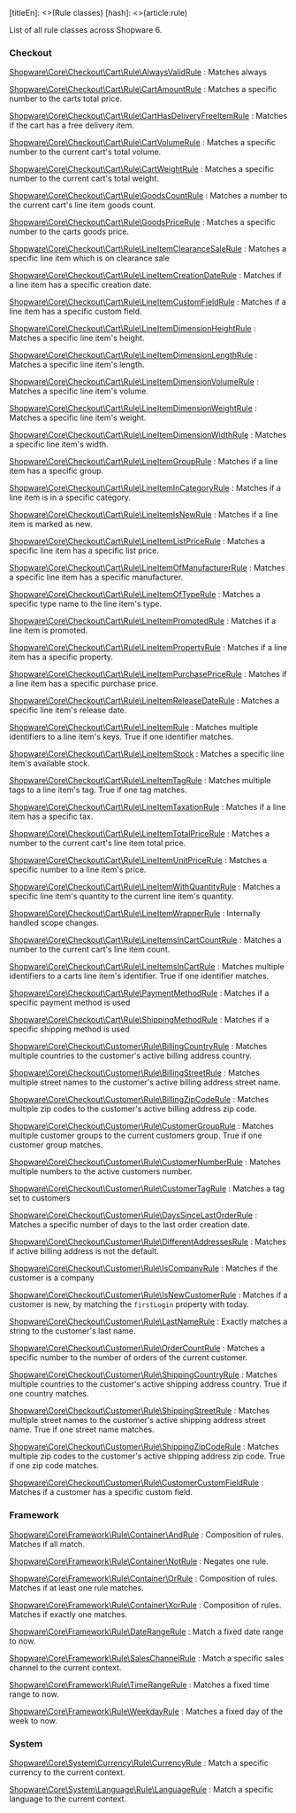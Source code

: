 [titleEn]: <>(Rule classes)
[hash]: <>(article:rule)

List of all rule classes across Shopware 6.

### Checkout

[Shopware\Core\Checkout\Cart\Rule\AlwaysValidRule](https://github.com/shopware/platform/tree/master/src/Core/Shopware\Core\Checkout\Cart\Rule\AlwaysValidRule)
 : Matches always

[Shopware\Core\Checkout\Cart\Rule\CartAmountRule](https://github.com/shopware/platform/tree/master/src/Core/Shopware\Core\Checkout\Cart\Rule\CartAmountRule)
 : Matches a specific number to the carts total price.

[Shopware\Core\Checkout\Cart\Rule\CartHasDeliveryFreeItemRule](https://github.com/shopware/platform/tree/master/src/Core/Shopware\Core\Checkout\Cart\Rule\CartHasDeliveryFreeItemRule)
 : Matches if the cart has a free delivery item.

[Shopware\Core\Checkout\Cart\Rule\CartVolumeRule](https://github.com/shopware/platform/tree/master/src/Core/Shopware\Core\Checkout\Cart\Rule\CartVolumeRule)
 : Matches a specific number to the current cart's total volume.

[Shopware\Core\Checkout\Cart\Rule\CartWeightRule](https://github.com/shopware/platform/tree/master/src/Core/Shopware\Core\Checkout\Cart\Rule\CartWeightRule)
 : Matches a specific number to the current cart's total weight.

[Shopware\Core\Checkout\Cart\Rule\GoodsCountRule](https://github.com/shopware/platform/tree/master/src/Core/Shopware\Core\Checkout\Cart\Rule\GoodsCountRule)
 : Matches a number to the current cart's line item goods count.

[Shopware\Core\Checkout\Cart\Rule\GoodsPriceRule](https://github.com/shopware/platform/tree/master/src/Core/Shopware\Core\Checkout\Cart\Rule\GoodsPriceRule)
 : Matches a specific number to the carts goods price.

[Shopware\Core\Checkout\Cart\Rule\LineItemClearanceSaleRule](https://github.com/shopware/platform/tree/master/src/Core/Shopware\Core\Checkout\Cart\Rule\LineItemClearanceSaleRule)
 : Matches a specific line item which is on clearance sale

[Shopware\Core\Checkout\Cart\Rule\LineItemCreationDateRule](https://github.com/shopware/platform/tree/master/src/Core/Shopware\Core\Checkout\Cart\Rule\LineItemCreationDateRule)
 : Matches if a line item has a specific creation date.

[Shopware\Core\Checkout\Cart\Rule\LineItemCustomFieldRule](https://github.com/shopware/platform/tree/master/src/Core/Shopware\Core\Checkout\Cart\Rule\LineItemCustomFieldRule)
 : Matches if a line item has a specific custom field.

[Shopware\Core\Checkout\Cart\Rule\LineItemDimensionHeightRule](https://github.com/shopware/platform/tree/master/src/Core/Shopware\Core\Checkout\Cart\Rule\LineItemDimensionHeightRule)
 : Matches a specific line item's height.

[Shopware\Core\Checkout\Cart\Rule\LineItemDimensionLengthRule](https://github.com/shopware/platform/tree/master/src/Core/Shopware\Core\Checkout\Cart\Rule\LineItemDimensionLengthRule)
 : Matches a specific line item's length.

[Shopware\Core\Checkout\Cart\Rule\LineItemDimensionVolumeRule](https://github.com/shopware/platform/tree/master/src/Core/Shopware\Core\Checkout\Cart\Rule\LineItemDimensionVolumeRule)
 : Matches a specific line item's volume.

[Shopware\Core\Checkout\Cart\Rule\LineItemDimensionWeightRule](https://github.com/shopware/platform/tree/master/src/Core/Shopware\Core\Checkout\Cart\Rule\LineItemDimensionWeightRule)
 : Matches a specific line item's weight.

[Shopware\Core\Checkout\Cart\Rule\LineItemDimensionWidthRule](https://github.com/shopware/platform/tree/master/src/Core/Shopware\Core\Checkout\Cart\Rule\LineItemDimensionWidthRule)
 : Matches a specific line item's width.

[Shopware\Core\Checkout\Cart\Rule\LineItemGroupRule](https://github.com/shopware/platform/tree/master/src/Core/Shopware\Core\Checkout\Cart\Rule\LineItemGroupRule)
 : Matches if a line item has a specific group.

[Shopware\Core\Checkout\Cart\Rule\LineItemInCategoryRule](https://github.com/shopware/platform/tree/master/src/Core/Shopware\Core\Checkout\Cart\Rule\LineItemInCategoryRule)
 : Matches if a line item is in a specific category.

[Shopware\Core\Checkout\Cart\Rule\LineItemIsNewRule](https://github.com/shopware/platform/tree/master/src/Core/Shopware\Core\Checkout\Cart\Rule\LineItemIsNewRule)
 : Matches if a line item is marked as new.

[Shopware\Core\Checkout\Cart\Rule\LineItemListPriceRule](https://github.com/shopware/platform/tree/master/src/Core/Shopware\Core\Checkout\Cart\Rule\LineItemListPriceRule)
 : Matches a specific line item has a specific list price.

[Shopware\Core\Checkout\Cart\Rule\LineItemOfManufacturerRule](https://github.com/shopware/platform/tree/master/src/Core/Shopware\Core\Checkout\Cart\Rule\LineItemOfManufacturerRule)
 : Matches a specific line item has a specific manufacturer.

[Shopware\Core\Checkout\Cart\Rule\LineItemOfTypeRule](https://github.com/shopware/platform/tree/master/src/Core/Shopware\Core\Checkout\Cart\Rule\LineItemOfTypeRule)
 : Matches a specific type name to the line item's type.

[Shopware\Core\Checkout\Cart\Rule\LineItemPromotedRule](https://github.com/shopware/platform/tree/master/src/Core/Shopware\Core\Checkout\Cart\Rule\LineItemPromotedRule)
 : Matches if a line item is promoted.

[Shopware\Core\Checkout\Cart\Rule\LineItemPropertyRule](https://github.com/shopware/platform/tree/master/src/Core/Shopware\Core\Checkout\Cart\Rule\LineItemPropertyRule)
 : Matches if a line item has a specific property.

[Shopware\Core\Checkout\Cart\Rule\LineItemPurchasePriceRule](https://github.com/shopware/platform/tree/master/src/Core/Shopware\Core\Checkout\Cart\Rule\LineItemPurchasePriceRule)
 : Matches if a line item has a specific purchase price.

[Shopware\Core\Checkout\Cart\Rule\LineItemReleaseDateRule](https://github.com/shopware/platform/tree/master/src/Core/Shopware\Core\Checkout\Cart\Rule\LineItemReleaseDateRule)
 : Matches a specific line item's release date.

[Shopware\Core\Checkout\Cart\Rule\LineItemRule](https://github.com/shopware/platform/tree/master/src/Core/Shopware\Core\Checkout\Cart\Rule\LineItemRule)
 : Matches multiple identifiers to a line item's keys. True if one identifier matches.

[Shopware\Core\Checkout\Cart\Rule\LineItemStock](https://github.com/shopware/platform/tree/master/src/Core/Shopware\Core\Checkout\Cart\Rule\LineItemStock)
 : Matches a specific line item's available stock.

[Shopware\Core\Checkout\Cart\Rule\LineItemTagRule](https://github.com/shopware/platform/tree/master/src/Core/Shopware\Core\Checkout\Cart\Rule\LineItemTagRule)
 : Matches multiple tags to a line item's tag. True if one tag matches.

[Shopware\Core\Checkout\Cart\Rule\LineItemTaxationRule](https://github.com/shopware/platform/tree/master/src/Core/Shopware\Core\Checkout\Cart\Rule\LineItemTaxationRule)
 : Matches if a line item has a specific tax.

[Shopware\Core\Checkout\Cart\Rule\LineItemTotalPriceRule](https://github.com/shopware/platform/tree/master/src/Core/Shopware\Core\Checkout\Cart\Rule\LineItemTotalPriceRule)
 : Matches a number to the current cart's line item total price.

[Shopware\Core\Checkout\Cart\Rule\LineItemUnitPriceRule](https://github.com/shopware/platform/tree/master/src/Core/Shopware\Core\Checkout\Cart\Rule\LineItemUnitPriceRule)
 : Matches a specific number to a line item's price.

[Shopware\Core\Checkout\Cart\Rule\LineItemWithQuantityRule](https://github.com/shopware/platform/tree/master/src/Core/Shopware\Core\Checkout\Cart\Rule\LineItemWithQuantityRule)
 : Matches a specific line item's quantity to the current line item's quantity.

[Shopware\Core\Checkout\Cart\Rule\LineItemWrapperRule](https://github.com/shopware/platform/tree/master/src/Core/Shopware\Core\Checkout\Cart\Rule\LineItemWrapperRule)
 : Internally handled scope changes.

[Shopware\Core\Checkout\Cart\Rule\LineItemsInCartCountRule](https://github.com/shopware/platform/tree/master/src/Core/Shopware\Core\Checkout\Cart\Rule\LineItemsInCartCountRule)
 : Matches a number to the current cart's line item count.

[Shopware\Core\Checkout\Cart\Rule\LineItemsInCartRule](https://github.com/shopware/platform/tree/master/src/Core/Shopware\Core\Checkout\Cart\Rule\LineItemsInCartRule)
 : Matches multiple identifiers to a carts line item's identifier. True if one identifier matches.

[Shopware\Core\Checkout\Cart\Rule\PaymentMethodRule](https://github.com/shopware/platform/tree/master/src/Core/Shopware\Core\Checkout\Cart\Rule\PaymentMethodRule)
 : Matches if a specific payment method is used

[Shopware\Core\Checkout\Cart\Rule\ShippingMethodRule](https://github.com/shopware/platform/tree/master/src/Core/Shopware\Core\Checkout\Cart\Rule\ShippingMethodRule)
 : Matches if a specific shipping method is used

[Shopware\Core\Checkout\Customer\Rule\BillingCountryRule](https://github.com/shopware/platform/tree/master/src/Core/Shopware\Core\Checkout\Customer\Rule\BillingCountryRule)
 : Matches multiple countries to the customer's active billing address country.

[Shopware\Core\Checkout\Customer\Rule\BillingStreetRule](https://github.com/shopware/platform/tree/master/src/Core/Shopware\Core\Checkout\Customer\Rule\BillingStreetRule)
 : Matches multiple street names to the customer's active billing address street name.

[Shopware\Core\Checkout\Customer\Rule\BillingZipCodeRule](https://github.com/shopware/platform/tree/master/src/Core/Shopware\Core\Checkout\Customer\Rule\BillingZipCodeRule)
 : Matches multiple zip codes to the customer's active billing address zip code.

[Shopware\Core\Checkout\Customer\Rule\CustomerGroupRule](https://github.com/shopware/platform/tree/master/src/Core/Shopware\Core\Checkout\Customer\Rule\CustomerGroupRule)
 : Matches multiple customer groups to the current customers group. True if one customer group matches.

[Shopware\Core\Checkout\Customer\Rule\CustomerNumberRule](https://github.com/shopware/platform/tree/master/src/Core/Shopware\Core\Checkout\Customer\Rule\CustomerNumberRule)
 : Matches multiple numbers to the active customers number.

[Shopware\Core\Checkout\Customer\Rule\CustomerTagRule](https://github.com/shopware/platform/tree/master/src/Core/Shopware\Core\Checkout\Customer\Rule\CustomerTagRule)
 : Matches a tag set to customers

[Shopware\Core\Checkout\Customer\Rule\DaysSinceLastOrderRule](https://github.com/shopware/platform/tree/master/src/Core/Shopware\Core\Checkout\Customer\Rule\DaysSinceLastOrderRule)
 : Matches a specific number of days to the last order creation date.

[Shopware\Core\Checkout\Customer\Rule\DifferentAddressesRule](https://github.com/shopware/platform/tree/master/src/Core/Shopware\Core\Checkout\Customer\Rule\DifferentAddressesRule)
 : Matches if active billing address is not the default.

[Shopware\Core\Checkout\Customer\Rule\IsCompanyRule](https://github.com/shopware/platform/tree/master/src/Core/Shopware\Core\Checkout\Customer\Rule\IsCompanyRule)
 : Matches if the customer is a company

[Shopware\Core\Checkout\Customer\Rule\IsNewCustomerRule](https://github.com/shopware/platform/tree/master/src/Core/Shopware\Core\Checkout\Customer\Rule\IsNewCustomerRule)
 : Matches if a customer is new, by matching the `firstLogin` property with today.

[Shopware\Core\Checkout\Customer\Rule\LastNameRule](https://github.com/shopware/platform/tree/master/src/Core/Shopware\Core\Checkout\Customer\Rule\LastNameRule)
 : Exactly matches a string to the customer's last name.

[Shopware\Core\Checkout\Customer\Rule\OrderCountRule](https://github.com/shopware/platform/tree/master/src/Core/Shopware\Core\Checkout\Customer\Rule\OrderCountRule)
 : Matches a specific number to the number of orders of the current customer.

[Shopware\Core\Checkout\Customer\Rule\ShippingCountryRule](https://github.com/shopware/platform/tree/master/src/Core/Shopware\Core\Checkout\Customer\Rule\ShippingCountryRule)
 : Matches multiple countries to the customer's active shipping address country. True if one country matches.

[Shopware\Core\Checkout\Customer\Rule\ShippingStreetRule](https://github.com/shopware/platform/tree/master/src/Core/Shopware\Core\Checkout\Customer\Rule\ShippingStreetRule)
 : Matches multiple street names to the customer's active shipping address street name. True if one street name matches.

[Shopware\Core\Checkout\Customer\Rule\ShippingZipCodeRule](https://github.com/shopware/platform/tree/master/src/Core/Shopware\Core\Checkout\Customer\Rule\ShippingZipCodeRule)
 : Matches multiple zip codes to the customer's active shipping address zip code. True if one zip code matches.

[Shopware\Core\Checkout\Customer\Rule\CustomerCustomFieldRule](https://github.com/shopware/platform/tree/master/src/Core/Shopware\Core\Checkout\Customer\Rule\CustomerCustomFieldRule)
: Matches if a customer has a specific custom field.

### Framework

[Shopware\Core\Framework\Rule\Container\AndRule](https://github.com/shopware/platform/tree/master/src/Core/Shopware\Core\Framework\Rule\Container\AndRule)
 : Composition of rules. Matches if all match.

[Shopware\Core\Framework\Rule\Container\NotRule](https://github.com/shopware/platform/tree/master/src/Core/Shopware\Core\Framework\Rule\Container\NotRule)
 : Negates one rule.

[Shopware\Core\Framework\Rule\Container\OrRule](https://github.com/shopware/platform/tree/master/src/Core/Shopware\Core\Framework\Rule\Container\OrRule)
 : Composition of rules. Matches if at least one rule matches.

[Shopware\Core\Framework\Rule\Container\XorRule](https://github.com/shopware/platform/tree/master/src/Core/Shopware\Core\Framework\Rule\Container\XorRule)
 : Composition of rules. Matches if exactly one matches.

[Shopware\Core\Framework\Rule\DateRangeRule](https://github.com/shopware/platform/tree/master/src/Core/Shopware\Core\Framework\Rule\DateRangeRule)
 : Match a fixed date range to now.

[Shopware\Core\Framework\Rule\SalesChannelRule](https://github.com/shopware/platform/tree/master/src/Core/Shopware\Core\Framework\Rule\SalesChannelRule)
 : Match a specific sales channel to the current context.

[Shopware\Core\Framework\Rule\TimeRangeRule](https://github.com/shopware/platform/tree/master/src/Core/Shopware\Core\Framework\Rule\TimeRangeRule)
 : Matches a fixed time range to now.

[Shopware\Core\Framework\Rule\WeekdayRule](https://github.com/shopware/platform/tree/master/src/Core/Shopware\Core\Framework\Rule\WeekdayRule)
 : Matches a fixed day of the week to now.

### System

[Shopware\Core\System\Currency\Rule\CurrencyRule](https://github.com/shopware/platform/tree/master/src/Core/Shopware\Core\System\Currency\Rule\CurrencyRule)
 : Match a specific currency to the current context.

[Shopware\Core\System\Language\Rule\LanguageRule](https://github.com/shopware/platform/tree/master/src/Core/Shopware\Core\System\Language\Rule\LanguageRule)
 : Match a specific language to the current context.


